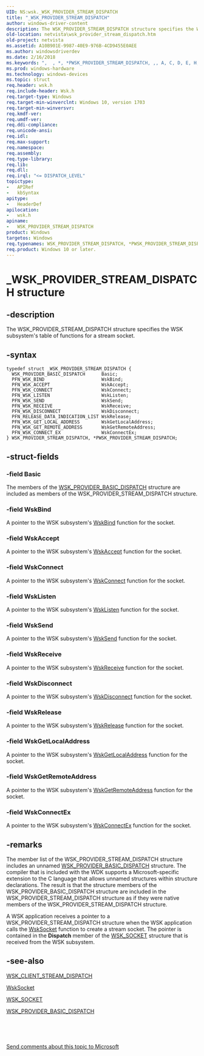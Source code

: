 ```yaml
---
UID: NS:wsk._WSK_PROVIDER_STREAM_DISPATCH
title: "_WSK_PROVIDER_STREAM_DISPATCH"
author: windows-driver-content
description: The WSK_PROVIDER_STREAM_DISPATCH structure specifies the WSK subsystem's table of functions for a stream socket.
old-location: netvista\wsk_provider_stream_dispatch.htm
old-project: netvista
ms.assetid: A10B901E-9987-40E9-976B-4CD9455E0AEE
ms.author: windowsdriverdev
ms.date: 2/16/2018
ms.keywords: ",  , *, *PWSK_PROVIDER_STREAM_DISPATCH, ,, A, C, D, E, H, I, K, M, O, P, PWSK_PROVIDER_STREAM_DISPATCH, PWSK_PROVIDER_STREAM_DISPATCH structure pointer [Network Drivers Starting with Windows Vista], R, S, T, V, W, WSK_PROVIDER_STREAM_DISPATCH, WSK_PROVIDER_STREAM_DISPATCH structure [Network Drivers Starting with Windows Vista], _, _WSK_PROVIDER_STREAM_DISPATCH, netvista.wsk_provider_stream_dispatch, wsk/PWSK_PROVIDER_STREAM_DISPATCH, wsk/WSK_PROVIDER_STREAM_DISPATCH"
ms.prod: windows-hardware
ms.technology: windows-devices
ms.topic: struct
req.header: wsk.h
req.include-header: Wsk.h
req.target-type: Windows
req.target-min-winverclnt: Windows 10, version 1703
req.target-min-winversvr: 
req.kmdf-ver: 
req.umdf-ver: 
req.ddi-compliance: 
req.unicode-ansi: 
req.idl: 
req.max-support: 
req.namespace: 
req.assembly: 
req.type-library: 
req.lib: 
req.dll: 
req.irql: "<= DISPATCH_LEVEL"
topictype:
-	APIRef
-	kbSyntax
apitype:
-	HeaderDef
apilocation:
-	wsk.h
apiname:
-	WSK_PROVIDER_STREAM_DISPATCH
product: Windows
targetos: Windows
req.typenames: WSK_PROVIDER_STREAM_DISPATCH, *PWSK_PROVIDER_STREAM_DISPATCH
req.product: Windows 10 or later.
---
```


# _WSK_PROVIDER_STREAM_DISPATCH structure


## -description


The WSK_PROVIDER_STREAM_DISPATCH structure specifies the WSK subsystem's table of functions for a
  stream socket.
   
  


## -syntax


````
typedef struct _WSK_PROVIDER_STREAM_DISPATCH {
  WSK_PROVIDER_BASIC_DISPATCH      Basic;
  PFN_WSK_BIND                     WskBind;
  PFN_WSK_ACCEPT                   WskAccept;
  PFN_WSK_CONNECT                  WskConnect;
  PFN_WSK_LISTEN                   WskListen;
  PFN_WSK_SEND                     WskSend;
  PFN_WSK_RECEIVE                  WskReceive;
  PFN_WSK_DISCONNECT               WskDisconnect;
  PFN_RELEASE_DATA_INDICATION_LIST WskRelease;
  PFN_WSK_GET_LOCAL_ADDRESS        WskGetLocalAddress;
  PFN_WSK_GET_REMOTE_ADDRESS       WskGetRemoteAddress;
  PFN_WSK_CONNECT_EX               WskConnectEx;
} WSK_PROVIDER_STREAM_DISPATCH, *PWSK_PROVIDER_STREAM_DISPATCH;
````


## -struct-fields




### -field Basic

The members of the 
     <a href="..\wsk\ns-wsk-_wsk_provider_basic_dispatch.md">
     WSK_PROVIDER_BASIC_DISPATCH</a> structure are included as members of the WSK_PROVIDER_STREAM_DISPATCH
     structure.


### -field WskBind

A pointer to the WSK subsystem's 
     <a href="..\wsk\nc-wsk-pfn_wsk_bind.md">WskBind</a> function for the socket.


### -field WskAccept

A pointer to the WSK subsystem's 
     <a href="..\wsk\nc-wsk-pfn_wsk_accept.md">WskAccept</a> function for the socket.


### -field WskConnect

A pointer to the WSK subsystem's 
     <a href="..\wsk\nc-wsk-pfn_wsk_connect.md">WskConnect</a> function for the socket.


### -field WskListen

A pointer to the WSK subsystem's 
     <a href="..\wsk\nc-wsk-pfn_wsk_listen.md">WskListen</a> function for the socket.


### -field WskSend

A pointer to the WSK subsystem's 
     <a href="..\wsk\nc-wsk-pfn_wsk_send.md">WskSend</a> function for the socket.


### -field WskReceive

A pointer to the WSK subsystem's 
     <a href="..\wsk\nc-wsk-pfn_wsk_receive.md">WskReceive</a> function for the socket.


### -field WskDisconnect

A pointer to the WSK subsystem's 
     <a href="..\wsk\nc-wsk-pfn_wsk_disconnect.md">WskDisconnect</a> function for the
     socket.


### -field WskRelease

A pointer to the WSK subsystem's 
     <a href="..\wsk\nc-wsk-pfn_wsk_release_data_indication_list.md">WskRelease</a> function for the socket.


### -field WskGetLocalAddress

A pointer to the WSK subsystem's 
     <a href="..\wsk\nc-wsk-pfn_wsk_get_local_address.md">WskGetLocalAddress</a> function for the
     socket.


### -field WskGetRemoteAddress

A pointer to the WSK subsystem's 
     <a href="..\wsk\nc-wsk-pfn_wsk_get_remote_address.md">WskGetRemoteAddress</a> function for the
     socket.


### -field WskConnectEx

A pointer to the WSK subsystem's 
     <a href="..\wsk\nc-wsk-pfn_wsk_connect_ex.md">WskConnectEx</a> function for the
     socket.


## -remarks



The member list of the WSK_PROVIDER_STREAM_DISPATCH structure includes an unnamed 
    <a href="..\wsk\ns-wsk-_wsk_provider_basic_dispatch.md">
    WSK_PROVIDER_BASIC_DISPATCH</a> structure. The compiler that is included with the WDK supports a
    Microsoft-specific extension to the C language that allows unnamed structures within structure
    declarations. The result is that the structure members of the WSK_PROVIDER_BASIC_DISPATCH structure are
    included in the WSK_PROVIDER_STREAM_DISPATCH structure as if they were native members of the
    WSK_PROVIDER_STREAM_DISPATCH structure.

A WSK application receives a pointer to a WSK_PROVIDER_STREAM_DISPATCH structure when the WSK
    application calls the 
    <a href="..\wsk\nc-wsk-pfn_wsk_socket.md">WskSocket</a> function to create a stream socket.
    The pointer is contained in the 
    <b>Dispatch</b> member of the 
    <a href="..\wsk\ns-wsk-_wsk_socket.md">WSK_SOCKET</a> structure that is received from the
    WSK subsystem.




## -see-also

<a href="..\wsk\ns-wsk-_wsk_client_stream_dispatch.md">WSK_CLIENT_STREAM_DISPATCH</a>



<a href="..\wsk\nc-wsk-pfn_wsk_socket.md">WskSocket</a>



<a href="..\wsk\ns-wsk-_wsk_socket.md">WSK_SOCKET</a>



<a href="..\wsk\ns-wsk-_wsk_provider_basic_dispatch.md">
    WSK_PROVIDER_BASIC_DISPATCH</a>



 

 

<a href="mailto:wsddocfb@microsoft.com?subject=Documentation%20feedback [netvista\netvista]:%20WSK_PROVIDER_STREAM_DISPATCH structure%20 RELEASE:%20(2/16/2018)&amp;body=%0A%0APRIVACY STATEMENT%0A%0AWe use your feedback to improve the documentation. We don't use your email address for any other purpose, and we'll remove your email address from our system after the issue that you're reporting is fixed. While we're working to fix this issue, we might send you an email message to ask for more info. Later, we might also send you an email message to let you know that we've addressed your feedback.%0A%0AFor more info about Microsoft's privacy policy, see http://privacy.microsoft.com/en-us/default.aspx." title="Send comments about this topic to Microsoft">Send comments about this topic to Microsoft</a>

